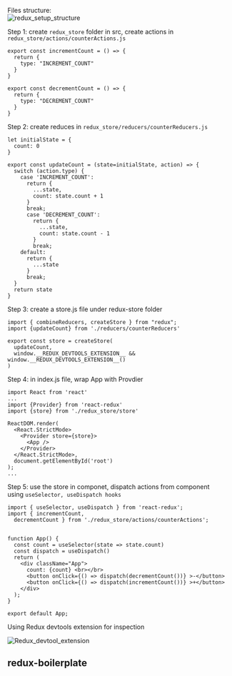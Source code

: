

Files structure:  
![redux_setup_structure](https://user-images.githubusercontent.com/29883334/120913128-4e981480-c6b2-11eb-9a1c-92d95361bd6c.PNG)


Step 1: create `redux_store` folder in src, create actions in `redux_store/actions/counterActions.js`
```
export const incrementCount = () => {
  return {
    type: "INCREMENT_COUNT"
  }
}

export const decrementCount = () => {
  return {
    type: "DECREMENT_COUNT"
  }
}
```  

Step 2: create reduces in `redux_store/reducers/counterReducers.js`
```
let initialState = {
  count: 0
}

export const updateCount = (state=initialState, action) => {
  switch (action.type) {
    case 'INCREMENT_COUNT':
      return {
        ...state,
        count: state.count + 1 
      }
      break;
      case 'DECREMENT_COUNT':
        return {
          ...state,
          count: state.count - 1 
        }
        break;
    default:
      return {
        ...state
      }
      break;
  }
  return state
}
```  

Step 3: create a store.js file under redux-store folder  
```
import { combineReducers, createStore } from "redux";
import {updateCount} from './reducers/counterReducers'

export const store = createStore(
  updateCount,
  window.__REDUX_DEVTOOLS_EXTENSION__ && window.__REDUX_DEVTOOLS_EXTENSION__()
)
```  

Step 4: in index.js file, wrap App with Provdier  
```
import React from 'react'
...
import {Provider} from 'react-redux'
import {store} from './redux_store/store'

ReactDOM.render(
  <React.StrictMode>
    <Provider store={store}>
      <App />
    </Provider>
  </React.StrictMode>,
  document.getElementById('root')
);
...
```

Step 5: use the store in componet, dispatch actions from component  
using `useSelector, useDispatch hooks`
```
import { useSelector, useDispatch } from 'react-redux';
import { incrementCount, 
  decrementCount } from './redux_store/actions/counterActions';


function App() {
  const count = useSelector(state => state.count)
  const dispatch = useDispatch()
  return (
    <div className="App">
      count: {count} <br></br>
      <button onClick={() => dispatch(decrementCount())} >-</button>
      <button onClick={() => dispatch(incrementCount())} >+</button>
    </div>
  );
}

export default App;
```  

Using Redux devtools extension for inspection  

![Redux_devtool_extension](https://user-images.githubusercontent.com/29883334/120913337-04b02e00-c6b4-11eb-9f4c-d3f4e8cf4166.PNG)
## redux-boilerplate  
















